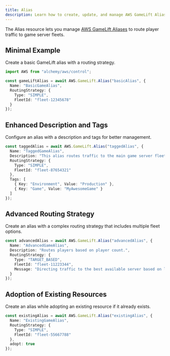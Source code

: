```yaml
---
title: Alias
description: Learn how to create, update, and manage AWS GameLift Aliases using Alchemy Cloud Control.
---
```



The Alias resource lets you manage [AWS GameLift Aliases](https://docs.aws.amazon.com/gamelift/latest/userguide/) to route player traffic to game server fleets.

## Minimal Example

Create a basic GameLift alias with a routing strategy.

```ts
import AWS from "alchemy/aws/control";

const gameLiftAlias = await AWS.GameLift.Alias("basicAlias", {
  Name: "BasicGameAlias",
  RoutingStrategy: {
    Type: "SIMPLE",
    FleetId: "fleet-12345678"
  }
});
```

## Enhanced Description and Tags

Configure an alias with a description and tags for better management.

```ts
const taggedAlias = await AWS.GameLift.Alias("taggedAlias", {
  Name: "TaggedGameAlias",
  Description: "This alias routes traffic to the main game server fleet.",
  RoutingStrategy: {
    Type: "SIMPLE",
    FleetId: "fleet-87654321"
  },
  Tags: [
    { Key: "Environment", Value: "Production" },
    { Key: "Game", Value: "MyAwesomeGame" }
  ]
});
```

## Advanced Routing Strategy

Create an alias with a complex routing strategy that includes multiple fleet options.

```ts
const advancedAlias = await AWS.GameLift.Alias("advancedAlias", {
  Name: "AdvancedGameAlias",
  Description: "Routes players based on player count.",
  RoutingStrategy: {
    Type: "TARGET_BASED",
    FleetId: "fleet-11223344",
    Message: "Directing traffic to the best available server based on load."
  }
});
```

## Adoption of Existing Resources

Create an alias while adopting an existing resource if it already exists.

```ts
const existingAlias = await AWS.GameLift.Alias("existingAlias", {
  Name: "ExistingGameAlias",
  RoutingStrategy: {
    Type: "SIMPLE",
    FleetId: "fleet-55667788"
  },
  adopt: true
});
```
